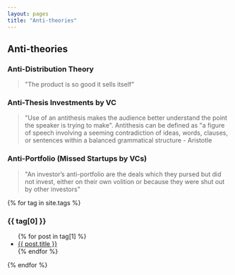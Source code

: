 ```yaml
---
layout: pages
title: "Anti-theories"
---
```


## Anti-theories

### Anti-Distribution Theory 
> "The product is so good it sells itself"

### Anti-Thesis Investments by VC

> "Use of an antithesis makes the audience better understand the point the speaker is trying to make". Antithesis can be defined as "a figure of speech involving a seeming contradiction of ideas, words, clauses, or sentences within a balanced grammatical structure - Aristotle

### Anti-Portfolio (Missed Startups by VCs)

> "An investor’s anti-portfolio are the deals which they pursed but did not invest, either on their own volition or because they were shut out by other investors"


{% for tag in site.tags %}
  <h3>{{ tag[0] }}</h3>
  <ul>
    {% for post in tag[1] %}
      <li><a href="{{ post.url }}">{{ post.title }}</a></li>
    {% endfor %}
  </ul>
{% endfor %}